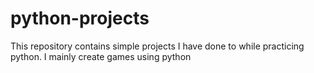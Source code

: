 # python-projects
This repository contains simple projects I have done to while practicing python.
I mainly create games using python
